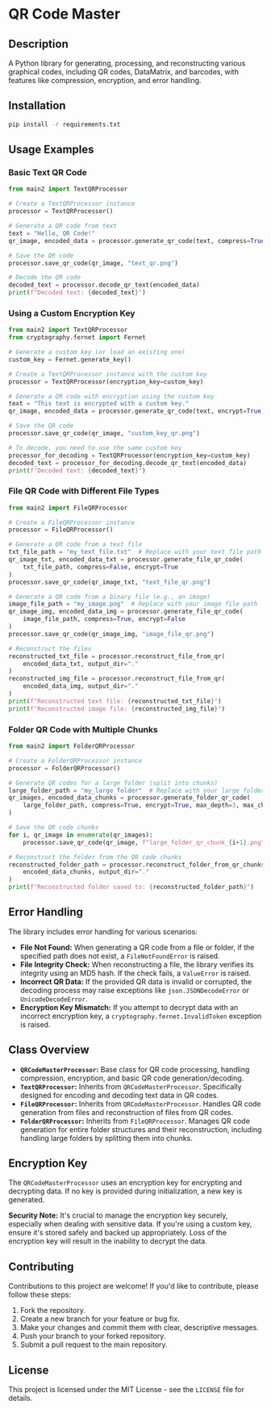 # QR Code Master

## Description

A Python library for generating, processing, and reconstructing various graphical codes, including QR codes, DataMatrix, and barcodes, with features like compression, encryption, and error handling.

## Installation

```bash
pip install -r requirements.txt
```

## Usage Examples

### Basic Text QR Code

```python
from main2 import TextQRProcessor

# Create a TextQRProcessor instance
processor = TextQRProcessor()

# Generate a QR code from text
text = "Hello, QR Code!"
qr_image, encoded_data = processor.generate_qr_code(text, compress=True, encrypt=True)

# Save the QR code
processor.save_qr_code(qr_image, "text_qr.png")

# Decode the QR code
decoded_text = processor.decode_qr_text(encoded_data)
print(f"Decoded text: {decoded_text}")
```

### Using a Custom Encryption Key

```python
from main2 import TextQRProcessor
from cryptography.fernet import Fernet

# Generate a custom key (or load an existing one)
custom_key = Fernet.generate_key()

# Create a TextQRProcessor instance with the custom key
processor = TextQRProcessor(encryption_key=custom_key)

# Generate a QR code with encryption using the custom key
text = "This text is encrypted with a custom key."
qr_image, encoded_data = processor.generate_qr_code(text, encrypt=True)

# Save the QR code
processor.save_qr_code(qr_image, "custom_key_qr.png")

# To decode, you need to use the same custom key
processor_for_decoding = TextQRProcessor(encryption_key=custom_key)
decoded_text = processor_for_decoding.decode_qr_text(encoded_data)
print(f"Decoded text: {decoded_text}")
```

### File QR Code with Different File Types

```python
from main2 import FileQRProcessor

# Create a FileQRProcessor instance
processor = FileQRProcessor()

# Generate a QR code from a text file
txt_file_path = "my_text_file.txt"  # Replace with your text file path
qr_image_txt, encoded_data_txt = processor.generate_file_qr_code(
    txt_file_path, compress=False, encrypt=True
)
processor.save_qr_code(qr_image_txt, "text_file_qr.png")

# Generate a QR code from a binary file (e.g., an image)
image_file_path = "my_image.png"  # Replace with your image file path
qr_image_img, encoded_data_img = processor.generate_file_qr_code(
    image_file_path, compress=True, encrypt=False
)
processor.save_qr_code(qr_image_img, "image_file_qr.png")

# Reconstruct the files
reconstructed_txt_file = processor.reconstruct_file_from_qr(
    encoded_data_txt, output_dir="."
)
reconstructed_img_file = processor.reconstruct_file_from_qr(
    encoded_data_img, output_dir="."
)
print(f"Reconstructed text file: {reconstructed_txt_file}")
print(f"Reconstructed image file: {reconstructed_img_file}")
```

### Folder QR Code with Multiple Chunks

```python
from main2 import FolderQRProcessor

# Create a FolderQRProcessor instance
processor = FolderQRProcessor()

# Generate QR codes for a large folder (split into chunks)
large_folder_path = "my_large_folder"  # Replace with your large folder path
qr_images, encoded_data_chunks = processor.generate_folder_qr_code(
    large_folder_path, compress=True, encrypt=True, max_depth=3, max_chunk_size=5000
)

# Save the QR code chunks
for i, qr_image in enumerate(qr_images):
    processor.save_qr_code(qr_image, f"large_folder_qr_chunk_{i+1}.png")

# Reconstruct the folder from the QR code chunks
reconstructed_folder_path = processor.reconstruct_folder_from_qr_chunks(
    encoded_data_chunks, output_dir="."
)
print(f"Reconstructed folder saved to: {reconstructed_folder_path}")
```

## Error Handling

The library includes error handling for various scenarios:

*   **File Not Found:** When generating a QR code from a file or folder, if the specified path does not exist, a `FileNotFoundError` is raised.
*   **File Integrity Check:** When reconstructing a file, the library verifies its integrity using an MD5 hash. If the check fails, a `ValueError` is raised.
*   **Incorrect QR Data:** If the provided QR data is invalid or corrupted, the decoding process may raise exceptions like `json.JSONDecodeError` or `UnicodeDecodeError`.
*   **Encryption Key Mismatch:** If you attempt to decrypt data with an incorrect encryption key, a `cryptography.fernet.InvalidToken` exception is raised.

## Class Overview

*   **`QRCodeMasterProcessor`:** Base class for QR code processing, handling compression, encryption, and basic QR code generation/decoding.
*   **`TextQRProcessor`:** Inherits from `QRCodeMasterProcessor`. Specifically designed for encoding and decoding text data in QR codes.
*   **`FileQRProcessor`:** Inherits from `QRCodeMasterProcessor`. Handles QR code generation from files and reconstruction of files from QR codes.
*   **`FolderQRProcessor`:** Inherits from `FileQRProcessor`. Manages QR code generation for entire folder structures and their reconstruction, including handling large folders by splitting them into chunks.

## Encryption Key

The `QRCodeMasterProcessor` uses an encryption key for encrypting and decrypting data. If no key is provided during initialization, a new key is generated.

**Security Note:** It's crucial to manage the encryption key securely, especially when dealing with sensitive data. If you're using a custom key, ensure it's stored safely and backed up appropriately. Loss of the encryption key will result in the inability to decrypt the data.

## Contributing

Contributions to this project are welcome! If you'd like to contribute, please follow these steps:

1. Fork the repository.
2. Create a new branch for your feature or bug fix.
3. Make your changes and commit them with clear, descriptive messages.
4. Push your branch to your forked repository.
5. Submit a pull request to the main repository.

## License

This project is licensed under the MIT License - see the `LICENSE` file for details.
